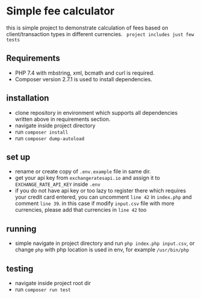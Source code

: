 
# Simple fee calculator

this is simple project to demonstrate calculation of fees based on client/transaction types in different currencies. ``` project includes just few tests```




## Requirements

- PHP 7.4 with mbstring, xml, bcmath and curl is required.
- Composer version 2.7.1 is used to install dependencies.

## installation

- clone repository in environment which supports all dependencies written above in requirements section.
- navigate inside project directory
- run ```composer install```
- run ```composer dump-autoload```

## set up

- rename or create copy of ```.env.example``` file in same dir.
- get your api key from ```exchangeratesapi.io```  and assign it to ```EXCHANGE_RATE_API_KEY``` inside ```.env```
- if you do not have api key or too lazy to register there which requires your credit card entered, you can uncomment ```line 42``` in ```index.php``` and comment ```line 39```. in this case if modify ```input.csv``` file with more currencies, please add that currencies in ```line 42``` too

## running

- simple navigate in project directory and run ```php index.php input.csv```, or change ```php``` with php location is used in env, for example ```/usr/bin/php```

## testing

- navigate inside project root dir
- run ```composer run test```